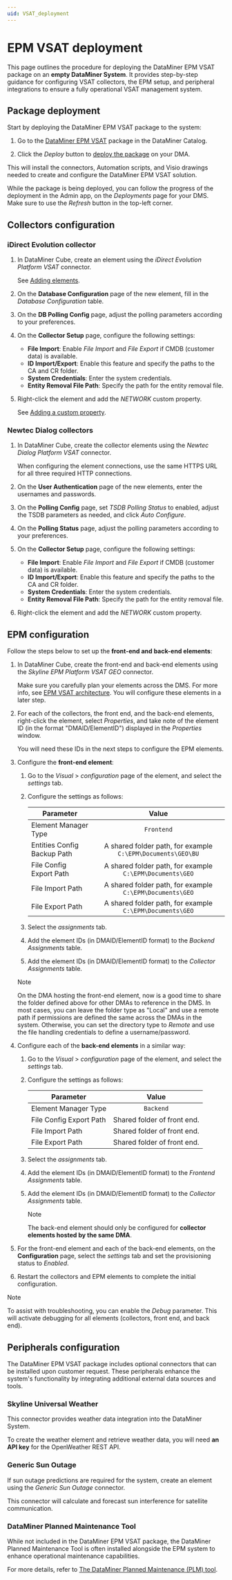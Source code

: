 ```yaml
---
uid: VSAT_deployment
---
```


# EPM VSAT deployment

This page outlines the procedure for deploying the DataMiner EPM VSAT package on an **empty DataMiner System**. It provides step-by-step guidance for configuring VSAT collectors, the EPM setup, and peripheral integrations to ensure a fully operational VSAT management system.

## Package deployment

Start by deploying the DataMiner EPM VSAT package to the system:

1. Go to the [DataMiner EPM VSAT](https://catalog.dataminer.services/details/4879501c-9716-4a33-8846-ff1835fef7ea) package in the DataMiner Catalog.

1. Click the *Deploy* button to [deploy the package](xref:Deploying_a_catalog_item) on your DMA.

This will install the connectors, Automation scripts, and Visio drawings needed to create and configure the DataMiner EPM VSAT solution.

While the package is being deployed, you can follow the progress of the deployment in the Admin app, on the *Deployments* page for your DMS. Make sure to use the *Refresh* button in the top-left corner.

## Collectors configuration

### iDirect Evolution collector

1. In DataMiner Cube, create an element using the *iDirect Evolution Platform VSAT* connector.

   See [Adding elements](xref:Adding_elements).

1. On the **Database Configuration** page of the new element, fill in the *Database Configuration* table.

1. On the **DB Polling Config** page, adjust the polling parameters according to your preferences.

1. On the **Collector Setup** page, configure the following settings:

   - **File Import**: Enable *File Import* and *File Export* if CMDB (customer data) is available.
   - **ID Import/Export**: Enable this feature and specify the paths to the CA and CR folder.
   - **System Credentials**: Enter the system credentials.
   - **Entity Removal File Path**: Specify the path for the entity removal file.

1. Right-click the element and add the *NETWORK* custom property.

   See [Adding a custom property](xref:Managing_element_properties#adding-a-custom-property-to-an-item).

### Newtec Dialog collectors

1. In DataMiner Cube, create the collector elements using the *Newtec Dialog Platform VSAT* connector.

   When configuring the element connections, use the same HTTPS URL for all three required HTTP connections.

1. On the **User Authentication** page of the new elements, enter the usernames and passwords.

1. On the **Polling Config** page, set *TSDB Polling Status* to enabled, adjust the TSDB parameters as needed, and click *Auto Configure*.

1. On the **Polling Status** page, adjust the polling parameters according to your preferences.

1. On the **Collector Setup** page, configure the following settings:

   - **File Import**: Enable *File Import* and *File Export* if CMDB (customer data) is available.
   - **ID Import/Export**: Enable this feature and specify the paths to the CA and CR folder.
   - **System Credentials**: Enter the system credentials.
   - **Entity Removal File Path**: Specify the path for the entity removal file.

1. Right-click the element and add the *NETWORK* custom property.

## EPM configuration

Follow the steps below to set up the **front-end and back-end elements**:

1. In DataMiner Cube, create the front-end and back-end elements using the *Skyline EPM Platform VSAT GEO* connector.

   Make sure you carefully plan your elements across the DMS. For more info, see [EPM VSAT architecture](xref:VSAT_architecture). You will configure these elements in a later step.

1. For each of the collectors, the front end, and the back-end elements, right-click the element, select *Properties*, and take note of the element ID (in the format "DMAID/ElementID") displayed in the *Properties* window.

   You will need these IDs in the next steps to configure the EPM elements.

1. Configure the **front-end element**:

   1. Go to the *Visual* > *configuration* page of the element, and select the *settings* tab.

   1. Configure the settings as follows:

      | Parameter                   | Value                                                       |
      |-----------------------------|:-----------------------------------------------------------:|
      | Element Manager Type        | `Frontend`                                                  |
      | Entities Config Backup Path | A shared folder path, for example `C:\EPM\Documents\GEO\BU` |
      | File Config Export Path     | A shared folder path, for example `C:\EPM\Documents\GEO`    |
      | File Import Path            | A shared folder path, for example `C:\EPM\Documents\GEO`    |
      | File Export Path            | A shared folder path, for example `C:\EPM\Documents\GEO`    |

   1. Select the *assignments* tab.

   1. Add the element IDs (in DMAID/ElementID format) to the *Backend Assignments* table.

   1. Add the element IDs (in DMAID/ElementID format) to the *Collector Assignments* table.

   > [!NOTE]
   > On the DMA hosting the front-end element, now is a good time to share the folder defined above for other DMAs to reference in the DMS. In most cases, you can leave the folder type as "Local" and use a remote path if permissions are defined the same across the DMAs in the system. Otherwise, you can set the directory type to *Remote* and use the file handling credentials to define a username/password.

1. Configure each of the **back-end elements** in a similar way:

   1. Go to the *Visual* > *configuration* page of the element, and select the *settings* tab.

   1. Configure the settings as follows:

      | Parameter                   | Value                       |
      |-----------------------------|:---------------------------:|
      | Element Manager Type        | `Backend`                   |
      | File Config Export Path     | Shared folder of front end. |
      | File Import Path            | Shared folder of front end. |
      | File Export Path            | Shared folder of front end. |

   1. Select the *assignments* tab.

   1. Add the element IDs (in DMAID/ElementID format) to the *Frontend Assignments* table.

   1. Add the element IDs (in DMAID/ElementID format) to the *Collector Assignments* table.

      > [!NOTE]
      > The back-end element should only be configured for **collector elements hosted by the same DMA**.

1. For the front-end element and each of the back-end elements, on the **Configuration** page, select the *settings* tab and set the provisioning status to *Enabled*.

1. Restart the collectors and EPM elements to complete the initial configuration.

> [!NOTE]
> To assist with troubleshooting, you can enable the *Debug* parameter. This will activate debugging for all elements (collectors, front end, and back end).

## Peripherals configuration

The DataMiner EPM VSAT package includes optional connectors that can be installed upon customer request. These peripherals enhance the system's functionality by integrating additional external data sources and tools.

### Skyline Universal Weather

This connector provides weather data integration into the DataMiner System.

To create the weather element and retrieve weather data, you will need **an API key** for the OpenWeather REST API.

### Generic Sun Outage

If sun outage predictions are required for the system, create an element using the *Generic Sun Outage* connector.

This connector will calculate and forecast sun interference for satellite communication.

### DataMiner Planned Maintenance Tool

While not included in the DataMiner EPM VSAT package, the DataMiner Planned Maintenance Tool is often installed alongside the EPM system to enhance operational maintenance capabilities.

For more details, refer to [The DataMiner Planned Maintenance (PLM) tool](xref:DataMiner_PLM_Tool_Overview).
